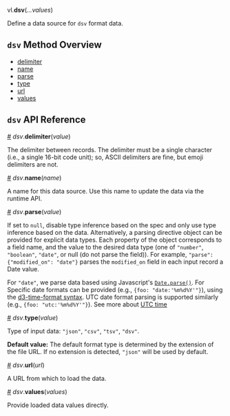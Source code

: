 vl.<b>dsv</b>(<em>...values</em>)

Define a data source for <code>dsv</code> format data.

## <code>dsv</code> Method Overview

* <a href="#delimiter">delimiter</a>
* <a href="#name">name</a>
* <a href="#parse">parse</a>
* <a href="#type">type</a>
* <a href="#url">url</a>
* <a href="#values">values</a>

## <code>dsv</code> API Reference

<a id="delimiter" href="#delimiter">#</a>
<em>dsv</em>.<b>delimiter</b>(<em>value</em>)

The delimiter between records. The delimiter must be a single character (i.e., a single 16-bit code unit); so, ASCII delimiters are fine, but emoji delimiters are not.

<a id="name" href="#name">#</a>
<em>dsv</em>.<b>name</b>(<em>name</em>)

A name for this data source. Use this name to update the data via the runtime API.

<a id="parse" href="#parse">#</a>
<em>dsv</em>.<b>parse</b>(<em>value</em>)

If set to `null`, disable type inference based on the spec and only use type inference based on the data.
Alternatively, a parsing directive object can be provided for explicit data types. Each property of the object corresponds to a field name, and the value to the desired data type (one of `"number"`, `"boolean"`, `"date"`, or null (do not parse the field)).
For example, `"parse": {"modified_on": "date"}` parses the `modified_on` field in each input record a Date value.

For `"date"`, we parse data based using Javascript's [`Date.parse()`](https://developer.mozilla.org/en-US/docs/Web/JavaScript/Reference/Global_Objects/Date/parse).
For Specific date formats can be provided (e.g., `{foo: "date:'%m%d%Y'"}`), using the [d3-time-format syntax](https://github.com/d3/d3-time-format#locale_format). UTC date format parsing is supported similarly (e.g., `{foo: "utc:'%m%d%Y'"}`). See more about [UTC time](https://vega.github.io/vega-lite/docs/timeunit.html#utc)

<a id="type" href="#type">#</a>
<em>dsv</em>.<b>type</b>(<em>value</em>)

Type of input data: `"json"`, `"csv"`, `"tsv"`, `"dsv"`.

__Default value:__  The default format type is determined by the extension of the file URL.
If no extension is detected, `"json"` will be used by default.

<a id="url" href="#url">#</a>
<em>dsv</em>.<b>url</b>(<em>url</em>)

A URL from which to load the data.

<a id="values" href="#values">#</a>
<em>dsv</em>.<b>values</b>(<em>values</em>)

Provide loaded data values directly.

